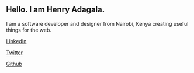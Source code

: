 ## Hello. I am Henry Adagala.

I am a software developer and designer from Nairobi, Kenya creating useful things for the web.

[LinkedIn](https://ke.linkedin.com/in/adagalahenry)

[Twitter](https://twitter.com/adagalahenry)

[Github](https://github.com/adagala)
